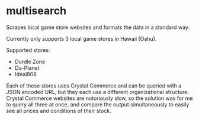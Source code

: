 # multisearch
Scrapes local game store websites and formats the data in a standard way.

Currently only supports 3 local game stores in Hawaii (Oahu).

Supported stores:
+ Durdle Zone
+ Da-Planet
+ Ideal808
  
Each of these stores uses Crystal Commerce and can be queried with a JSON encoded URL, but they each use a different organizational structure. Crystal Commerce websites are notoriously slow, so the solution was for me to query all three at once, and compare the output simultaneously to easily see all prices and conditions of their stock.
